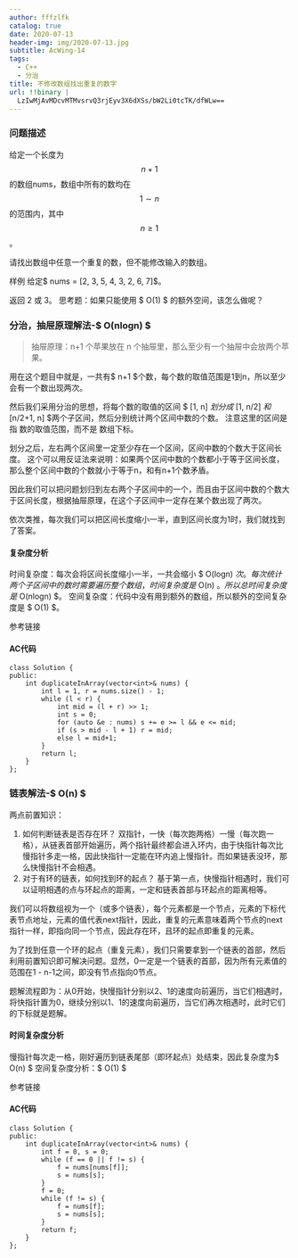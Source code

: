 ```yaml
---
author: fffzlfk
catalog: true
date: 2020-07-13
header-img: img/2020-07-13.jpg
subtitle: AcWing-14
tags:
  - C++
  - 分治
title: 不修改数组找出重复的数字
url: !!binary |
  LzIwMjAvMDcvMTMvsrvQ3rjEyv3X6dXSs/bW2Li0tcTK/dfWLw==
---
```



<link rel="stylesheet"
      href="https://cdn.jsdelivr.net/gh/highlightjs/cdn-release@10.1.1/build/styles/googlecode.min.css">
<script src="//cdn.jsdelivr.net/gh/highlightjs/cdn-release@10.0.0/build/highlight.min.js"></script>

<script>hljs.initHighlightingOnLoad();</script>
<head>
    <script src="https://cdn.mathjax.org/mathjax/latest/MathJax.js?config=TeX-AMS-MML_HTMLorMML" type="text/javascript"></script>
    <script type="text/x-mathjax-config">
        MathJax.Hub.Config({
            tex2jax: {
            skipTags: ['script', 'noscript', 'style', 'textarea', 'pre'],
            inlineMath: [['$','$']]
            }
        });
    </script>
</head>

### 问题描述
给定一个长度为$$ n+1 $$的数组nums，数组中所有的数均在$$ 1∼n $$的范围内，其中$$ n≥1 $$。

请找出数组中任意一个重复的数，但不能修改输入的数组。

样例
给定$ nums = [2, 3, 5, 4, 3, 2, 6, 7]$。

返回 2 或 3。
思考题：如果只能使用 $ O(1) $ 的额外空间，该怎么做呢？

### 分治，抽屉原理解法-$ O(nlogn) $

>抽屉原理：n+1 个苹果放在 n 个抽屉里，那么至少有一个抽屉中会放两个苹果。

用在这个题目中就是，一共有$ n+1 $个数，每个数的取值范围是1到n，所以至少会有一个数出现两次。

然后我们采用分治的思想，将每个数的取值的区间 $ [1, n] $划分成$ [1, n/2] $和$ [n/2+1, n] $两个子区间，然后分别统计两个区间中数的个数。
注意这里的区间是指 数的取值范围，而不是 数组下标。

划分之后，左右两个区间里一定至少存在一个区间，区间中数的个数大于区间长度。
这个可以用反证法来说明：如果两个区间中数的个数都小于等于区间长度，那么整个区间中数的个数就小于等于n，和有n+1个数矛盾。

因此我们可以把问题划归到左右两个子区间中的一个，而且由于区间中数的个数大于区间长度，根据抽屉原理，在这个子区间中一定存在某个数出现了两次。

依次类推，每次我们可以把区间长度缩小一半，直到区间长度为1时，我们就找到了答案。

#### 复杂度分析
时间复杂度：每次会将区间长度缩小一半，一共会缩小 $ O(logn) $次。每次统计两个子区间中的数时需要遍历整个数组，时间复杂度是$ O(n) $。所以总时间复杂度是$ O(nlogn) $。
空间复杂度：代码中没有用到额外的数组，所以额外的空间复杂度是 $ O(1) $。

<a herf="https://www.acwing.com/solution/content/693/">参考链接</a>

#### AC代码
<pre class='hljs'><code><span class="hljs-keyword">class</span> Solution {
public:
    int duplicateInArray(vector&lt;int&gt;&amp; nums) {
        int <span class="hljs-keyword">l</span> = 1, r = nums.size() - 1;
        <span class="hljs-keyword">while</span> (<span class="hljs-keyword">l</span> &lt; r) {
            int mid = (<span class="hljs-keyword">l</span> + r) &gt;&gt; 1;
            int s = 0;
            <span class="hljs-keyword">for</span> (auto &amp;<span class="hljs-keyword">e</span> : nums) s += <span class="hljs-keyword">e</span> &gt;= <span class="hljs-keyword">l</span> &amp;&amp; <span class="hljs-keyword">e</span> &lt;= mid;
            <span class="hljs-keyword">if</span> (s &gt; mid - <span class="hljs-keyword">l</span> + 1) r = mid;
            <span class="hljs-keyword">else</span> <span class="hljs-keyword">l</span> = mid+1;
        }
        <span class="hljs-keyword">return</span> <span class="hljs-keyword">l</span>;
    }
};</code></pre>

### 链表解法-$ O(n) $

两点前置知识：
1. 如何判断链表是否存在环？
双指针，一快（每次跑两格）一慢（每次跑一格），从链表首部开始遍历，两个指针最终都会进入环内，由于快指针每次比慢指针多走一格，因此快指针一定能在环内追上慢指针。而如果链表没环，那么快慢指针不会相遇。
2. 对于有环的链表，如何找到环的起点？
基于第一点，快慢指针相遇时，我们可以证明相遇的点与环起点的距离，一定和链表首部与环起点的距离相等。

我们可以将数组视为一个（或多个链表），每个元素都是一个节点，元素的下标代表节点地址，元素的值代表next指针，因此，重复的元素意味着两个节点的next指针一样，即指向同一个节点，因此存在环，且环的起点即重复的元素。

为了找到任意一个环的起点（重复元素），我们只需要拿到一个链表的首部，然后利用前置知识即可解决问题。显然，0一定是一个链表的首部，因为所有元素值的范围在1 - n-1之间，即没有节点指向0节点。

题解流程即为：从0开始，快慢指针分别以2、1的速度向前遍历，当它们相遇时，将快指针置为0，继续分别以1、1的速度向前遍历，当它们再次相遇时，此时它们的下标就是题解。

#### 时间复杂度分析
慢指针每次走一格，刚好遍历到链表尾部（即环起点）处结束，因此复杂度为$ O(n) $
空间复杂度分析：$ O(1) $

<a herf="https://www.acwing.com/solution/content/1220/">参考链接</a>
#### AC代码
<pre class='hljs'><code><span class="hljs-keyword">class</span> Solution {
<span class="hljs-keyword">public</span>:
    <span class="hljs-function"><span class="hljs-keyword">int</span> <span class="hljs-title">duplicateInArray</span><span class="hljs-params">(<span class="hljs-built_in">vector</span>&lt;<span class="hljs-keyword">int</span>&gt;&amp; nums)</span> </span>{
        <span class="hljs-keyword">int</span> f = <span class="hljs-number">0</span>, s = <span class="hljs-number">0</span>;
        <span class="hljs-keyword">while</span> (f == <span class="hljs-number">0</span> || f != s) {
            f = nums[nums[f]];
            s = nums[s];
        }
        f = <span class="hljs-number">0</span>;
        <span class="hljs-keyword">while</span> (f != s) {
            f = nums[f];
            s = nums[s];
        }
        <span class="hljs-keyword">return</span> f;
    }
};</code>